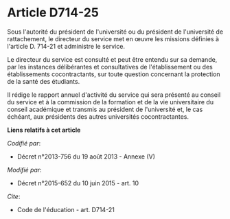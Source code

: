 # Article D714-25

Sous l'autorité du président de l'université ou du président de l'université de rattachement, le directeur du service met en
œuvre les missions définies à l'article D. 714-21 et administre le service. 

Le directeur du service est consulté et peut être entendu sur sa demande, par les instances délibérantes et consultatives de
l'établissement ou des établissements cocontractants, sur toute question concernant la protection de la santé des étudiants. 

Il rédige le rapport annuel d'activité du service qui sera présenté au conseil du service et à la commission de la formation
et de la vie universitaire du conseil académique  et transmis au président de l'université et, le cas échéant, aux présidents
des autres universités cocontractantes.

**Liens relatifs à cet article**

_Codifié par_:

  - Décret n°2013-756 du 19 août 2013 -  Annexe (V)

_Modifié par_:

  - Décret n°2015-652 du 10 juin 2015 - art. 10

_Cite_:

  - Code de l'éducation - art. D714-21
